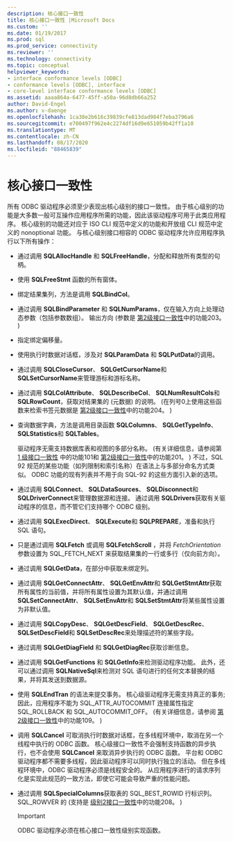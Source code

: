 ```yaml
---
description: 核心接口一致性
title: 核心接口一致性 |Microsoft Docs
ms.custom: ''
ms.date: 01/19/2017
ms.prod: sql
ms.prod_service: connectivity
ms.reviewer: ''
ms.technology: connectivity
ms.topic: conceptual
helpviewer_keywords:
- interface conformance levels [ODBC]
- conformance levels [ODBC], interface
- core-level interface conformance levels [ODBC]
ms.assetid: aaaa864a-6477-45ff-a50a-96d8db66a252
author: David-Engel
ms.author: v-daenge
ms.openlocfilehash: 1ca38e2b616c39839cfe813dad984f7eba3796a6
ms.sourcegitcommit: e700497f962e4c2274df16d9e651059b42ff1a10
ms.translationtype: MT
ms.contentlocale: zh-CN
ms.lasthandoff: 08/17/2020
ms.locfileid: "88465839"
---
```

# <a name="core-interface-conformance"></a>核心接口一致性
所有 ODBC 驱动程序必须至少表现出核心级别的接口一致性。 由于核心级别的功能是大多数一般可互操作应用程序所需的功能，因此该驱动程序可用于此类应用程序。 核心级别的功能还对应于 ISO CLI 规范中定义的功能和开放组 CLI 规范中定义的 nonoptional 功能。 与核心级别接口相容的 ODBC 驱动程序允许应用程序执行以下所有操作：  
  
-   通过调用 **SQLAllocHandle** 和 **SQLFreeHandle**，分配和释放所有类型的句柄。  
  
-   使用 **SQLFreeStmt** 函数的所有窗体。  
  
-   绑定结果集列，方法是调用 **SQLBindCol**。  
  
-   通过调用 **SQLBindParameter** 和 **SQLNumParams**，仅在输入方向上处理动态参数（包括参数数组）。 输出方向 (参数是 [第2级接口一致性](../../../odbc/reference/develop-app/level-2-interface-conformance.md)中的功能203。 )   
  
-   指定绑定偏移量。  
  
-   使用执行时数据对话框，涉及对 **SQLParamData** 和 **SQLPutData**的调用。  
  
-   通过调用 **SQLCloseCursor**、 **SQLGetCursorName**和 **SQLSetCursorName**来管理游标和游标名称。  
  
-   通过调用 **SQLColAttribute**、 **SQLDescribeCol**、 **SQLNumResultCols**和 **SQLRowCount**，获取对结果集的 (元数据) 的说明。  (在列号0上使用这些函数来检索书签元数据是 [第2级接口一致性](../../../odbc/reference/develop-app/level-2-interface-conformance.md)中的功能204。 )   
  
-   查询数据字典，方法是调用目录函数 **SQLColumns**、 **SQLGetTypeInfo**、 **SQLStatistics**和 **SQLTables**。  
  
     驱动程序无需支持数据库表和视图的多部分名称。  (有关详细信息，请参阅第 [1 级接口一致性](../../../odbc/reference/develop-app/level-1-interface-conformance.md) 中的功能101和 [第2级接口一致性](../../../odbc/reference/develop-app/level-2-interface-conformance.md)中的功能201。 ) 不过，SQL 92 规范的某些功能（如列限制和索引名称）在语法上与多部分命名方式类似。 ODBC 功能的现有列表并不用于向 SQL-92 的这些方面引入新的选项。  
  
-   通过调用 **SQLConnect**、 **SQLDataSources**、 **SQLDisconnect**和 **SQLDriverConnect**来管理数据源和连接。 通过调用 **SQLDrivers**获取有关驱动程序的信息，而不管它们支持哪个 ODBC 级别。  
  
-   通过调用 **SQLExecDirect**、 **SQLExecute**和 **SQLPREPARE**，准备和执行 SQL 语句。  
  
-   只是通过调用 **SQLFetch** 或调用 **SQLFetchScroll** ，并将 *FetchOrientation* 参数设置为 SQL_FETCH_NEXT 来获取结果集的一行或多行（仅向前方向）。  
  
-   通过调用 **SQLGetData**，在部分中获取未绑定列。  
  
-   通过调用 **SQLGetConnectAttr**、 **SQLGetEnvAttr**和 **SQLGetStmtAttr**获取所有属性的当前值，并将所有属性设置为其默认值，并通过调用 **SQLSetConnectAttr**、 **SQLSetEnvAttr**和 **SQLSetStmtAttr**将某些属性设置为非默认值。  
  
-   通过调用 **SQLCopyDesc**、 **SQLGetDescField**、 **SQLGetDescRec**、 **SQLSetDescField**和 **SQLSetDescRec**来处理描述符的某些字段。  
  
-   通过调用 **SQLGetDiagField** 和 **SQLGetDiagRec**获取诊断信息。  
  
-   通过调用 **SQLGetFunctions** 和 **SQLGetInfo**来检测驱动程序功能。 此外，还可以通过调用 **SQLNativeSql**来检测对 SQL 语句进行的任何文本替换的结果，并将其发送到数据源。  
  
-   使用 **SQLEndTran** 的语法来提交事务。 核心级驱动程序无需支持真正的事务;因此，应用程序不能为 SQL_ATTR_AUTOCOMMIT 连接属性指定 SQL_ROLLBACK 和 SQL_AUTOCOMMIT_OFF。  (有关详细信息，请参阅 [第2级接口一致性](../../../odbc/reference/develop-app/level-2-interface-conformance.md)中的功能109。 )   
  
-   调用 **SQLCancel** 可取消执行时数据对话框，在多线程环境中，取消在另一个线程中执行的 ODBC 函数。 核心级接口一致性不会强制支持函数的异步执行，也不会使用 **SQLCancel** 来取消异步执行的 ODBC 函数。 平台和 ODBC 驱动程序都不需要多线程，因此驱动程序可以同时执行独立的活动。 但在多线程环境中，ODBC 驱动程序必须是线程安全的。 从应用程序进行的请求序列化是实现此规范的一致方法，即使它可能会导致严重的性能问题。  
  
-   通过调用 **SQLSpecialColumns**获取表的 SQL_BEST_ROWID 行标识列。 SQL_ROWVER 的 (支持是 [级别2接口一致性](../../../odbc/reference/develop-app/level-2-interface-conformance.md)中的功能208。 )   
  
    > [!IMPORTANT]  
    >  ODBC 驱动程序必须在核心接口一致性级别实现函数。
